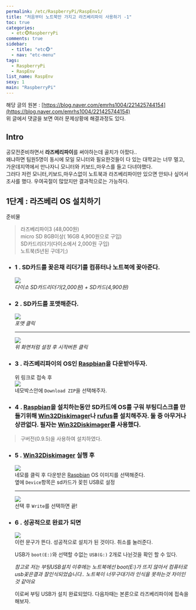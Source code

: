 ```yaml
---
permalink: /etc/RaspberryPi/RaspEnv1/
title: "처음부터 노트북만 가지고 라즈베리파이 사용하기 -1"
toc: true
categories:
  - etc🐵RaspberryPi
comments: true
sidebar:
  - title: "etc🐵"
  - nav: "etc-menu"
tags:
  - RaspberryPi
  - RaspEnv
list_name: RaspEnv
sexy: 1
main: "RaspberryPi"
---
```


해당 글의 원본 : [https://blog.naver.com/emrhs1004/221425744154](https://blog.naver.com/emrhs1004/221425744154)  
위 글에서 댓글을 보면 여러 문제상황에 해결과정도 있다.  

## Intro

공모전준비하면서 **라즈베리파이**를 써야하는데 골치가 아팠다..  
왜냐하면 팀원5명이 동시에 모일 모니터와 필요한것들이 다 있는 대학교는 너무 멀고, 가운데지역에서 만나자니 모니터와 키보드,마우스를 들고 다녀야했다.  
그러다 저런 모니터,키보드,마우스없이 노트북과 라즈베리파이만 있으면 안되나 싶어서 조사를 했다. 우여곡절이 많았지만 결과적으로는 가능하다.

## 1단계 : 라즈베리 OS 설치하기

준비물
> 라즈베리파이3  (48,000원)  
> micro SD 8GB이상( 16GB 4,900원으로 구입)  
> SD카드리더기(다이소에서 2,000원 구입)  
> 노트북(5년된 구데기;)  

- ### 1 . SD카드를 꽂은채 리더기를 컴퓨터나 노트북에 꽂아준다.
    ![]({{site.baseurl}}/assets/images/Iot/1.jpeg)  
    *다이소 SD카드리더기(2,000원) + SD카드(4,900원)*
- ### 2 . SD카드를 포맷해준다.  
    ![]({{site.baseurl}}/assets/images/Iot/2.png)  
    *포맷 클릭*  
    - - -
    ![]({{site.baseurl}}/assets/images/Iot/3.png)  
    *위 화면처럼 설정 후 시작버튼 클릭*
- ### 3 . 라즈베리파이의 OS인 [Raspbian](https://www.raspberrypi.org/software/operating-systems/)을 다운받아두자.
    위 링크로 접속 후  
    ![]({{site.baseurl}}/assets/images/Iot/4.png)  
    네모박스안에 `Download ZIP`을 선택해주자.
- ### 4 . [Raspbian](https://www.raspberrypi.org/software/operating-systems/)을 설치하는동안 SD카드에 OS를 구워 부팅디스크를 만들기위해 [Win32Diskimager](https://ko.osdn.net/projects/sfnet_win32diskimager/downloads/Archive/Win32DiskImager-0.9.5-install.exe/)나 [rufus](https://rufus.ie/ko/)를 설치해주자. 둘 중 아무거나 상관없다. 필자는 [Win32Diskimager](https://ko.osdn.net/projects/sfnet_win32diskimager/downloads/Archive/Win32DiskImager-0.9.5-install.exe/)를 사용했다.  
> 구버전(0.9.5)을 사용하여 설치하였다.

- ### 5 . [Win32Diskimager](https://ko.osdn.net/projects/sfnet_win32diskimager/downloads/Archive/Win32DiskImager-0.9.5-install.exe/) 실행 후  
    ![]({{site.baseurl}}/assets/images/Iot/5.png)  
    네모를 클릭 후 다운받은 [Raspbian](https://www.raspberrypi.org/software/operating-systems/) OS 이미지를 선택해준다.    
    옆에 `Device`항목은 sd카드가 꽂힌 USB로 설정  
    - - -
    ![]({{site.baseurl}}/assets/images/Iot/6.png)  
    선택 후 `Write`를 선택하면 끝!

- ### 6 . 성공적으로 완료가 되면  
    ![]({{site.baseurl}}/assets/images/Iot/6.png)  
    이런 문구가 뜬다. 성공적으로 설치가 된 것이다. 취소를 눌러준다.  

    USB가 `boot(E:)`와 선택할 수없는 `USB(G:)` 2개로 나뉜것을 확인 할 수 있다.  

    *참고로 저는 부팅USB설치 이후에는 노트북에선  boot(E:)가 뜨지 않아서 컴퓨터로 usb꽂은결과 잘인식되었습니다.. 노트북이 너무구대기라 인식을 못하는것 차이인것 같아요*  

    이로써 부팅 USB가 설치 완료되었다. 다음차때는 본론으로 라즈베리파이에 접속을 해보자.


​


